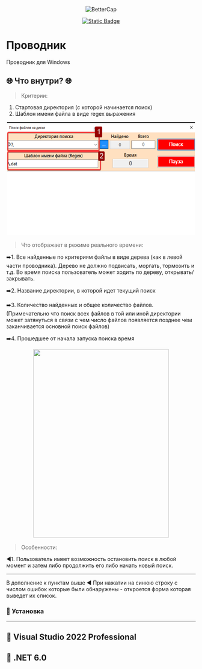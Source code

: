 <p align="center">
  <img alt="BetterCap" src="https://avatars.githubusercontent.com/u/46356631?v=4" height="140" />
  <p align="center">
    <a href="https://sites.google.com/view/dvurechensky" target="_blank"><img alt="Static Badge" src="https://img.shields.io/badge/Dvurechensky-АРМО_СИСТЕМЫ-blue"></a>
  </p>
</p>

# Проводник
>
Проводник для Windows
>

## 🌐 **Что внутри?** 🌐

> Критерии:
1. Стартовая директория (с которой начинается поиск)
2. Шаблон имени файла в виде regex выражения

<p align="center">
    <img src="GIT_Media/Wp69ZvG87t.png" height="300" width="500">
</p>

> Что отображает в режиме реального времени:

➡️1. Все найденные по критериям файлы
в виде дерева (как в левой части проводника).
Дерево не должно подвисать, моргать, тормозить и т.д.
Во время поиска пользователь может ходить по дереву, открывать/закрывать.


➡️2.   Название директории, в которой идет текущий поиск


➡️3.   Количество найденных и общее количество файлов. (Примечательно что поиск всех файлов в той или иной директории может затянуться в связи с чем число файлов появляется позднее чем заканчивается основной поиск файлов)

➡️4.   Прошедшее от начала запуска поиска время

<p align="center">
    <img src="GIT_Media/view.gif" height="500" width="360">
</p>

> Особенности:

◀️1. Пользователь имеет возможность остановить поиск в любой момент и затем
либо продолжить его либо начать новый поиск.

---
В дополнение к пунктам выше ◀️ При нажатии на синюю строку с числом ошибок которые были обнаружены - откроется форма которая выведет их список. 

### <g-emoji class="g-emoji" alias="scroll" fallback-src="https://github.githubassets.com/images/icons/emoji/unicode/1f4dc.png">📜</g-emoji> Установка
---

📏 Visual Studio 2022 Professional
-
📏 .NET 6.0
-